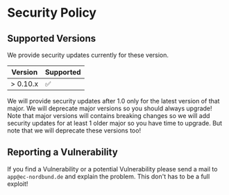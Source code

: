 # Security Policy

## Supported Versions

We provide security updates currently for these version.

| Version | Supported          |
| ------- | ------------------ |
| > 0.10.x   | :white_check_mark: |

We will provide security updates after 1.0 only for the latest version of that major. 
We will deprecate major versions so you should always upgrade! Note that major versions will contains breaking changes so we will add security updates for at least 1 older major so you have time to upgrade. But note that we will deprecate these versions too!

## Reporting a Vulnerability

If you find a Vulnerability or a potential Vulnerability please send a mail to `app@ec-nordbund.de` and explain the problem. 
This don't has to be a full exploit!
